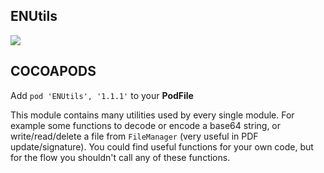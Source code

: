 ## ENUtils

![](https://badgen.net/badge/stable/1.1.1/blue)

## COCOAPODS

Add `pod 'ENUtils', '1.1.1'` to your **PodFile**

This module contains many utilities used by every single module. For example some functions to decode or encode a base64 string, or write/read/delete a file from `FileManager` (very useful in PDF update/signature). You could find useful functions for your own code, but for the flow you shouldn't call any of these functions.
